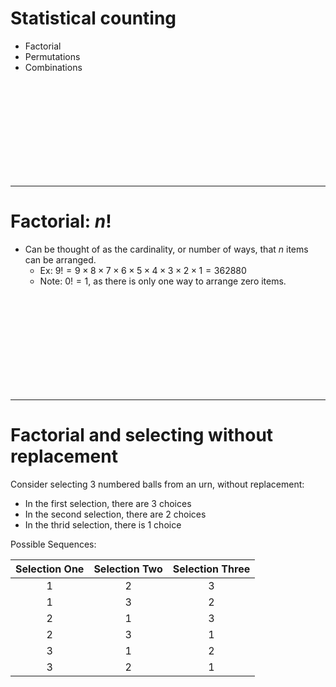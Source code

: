 # Statistical counting
* Factorial
* Permutations
* Combinations


<br><br><br><br><br><br><br><br><br>

---------------------------------------------------------------
# Factorial: $n!$
*  Can be thought of as the cardinality, or number of ways, that $n$ items can be arranged.
    * Ex: $9!=9 \times 8 \times 7 \times 6 \times 5 \times 4 \times 3 \times 2 \times 1=362880$
    * Note: $0!=1$, as there is only one way to arrange zero items.


<br><br><br><br><br><br><br><br><br>

---------------------------------------------------------------
# Factorial and selecting without replacement
Consider selecting 3 numbered balls from an urn, without replacement:
* In the first selection, there are 3 choices
* In the second selection, there are 2 choices
* In the thrid selection, there is 1 choice

Possible Sequences:

| Selection One | Selection Two | Selection Three|
|---------------|---------------|----------------|
|  <center>1</center> | <center>2</center> | <center>3</center>|
|  <center>1</center> | <center>3</center> | <center>2</center>|
|  <center>2</center> | <center>1</center> | <center>3</center>|
|  <center>2</center> | <center>3</center> | <center>1</center>|
|  <center>3</center> | <center>1</center> | <center>2</center>|
|  <center>3</center> | <center>2</center> | <center>1</center>|